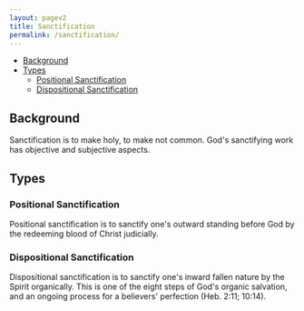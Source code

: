 ```yaml
---
layout: pagev2
title: Sanctification
permalink: /sanctification/
---
```

- [Background](#background)
- [Types](#types)
  - [Positional Sanctification](#positional-sanctification)
  - [Dispositional Sanctification](#dispositional-sanctification)

## Background

Sanctification is to make holy, to make not common. God's sanctifying work has objective and subjective aspects.

## Types

### Positional Sanctification

Positional sanctification is to sanctify one's outward standing before God by the redeeming blood of Christ judicially.

### Dispositional Sanctification

Dispositional sanctification is to sanctify one's inward fallen nature by the Spirit organically. This is one of the eight steps of God's organic salvation, and an ongoing process for a believers' perfection (Heb. 2:11; 10:14).

